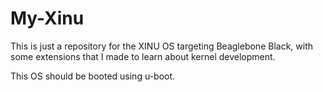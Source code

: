 # My-Xinu
This is just a repository for the XINU OS targeting Beaglebone Black, with some extensions that I made to learn about kernel development.

This OS should be booted using u-boot.
